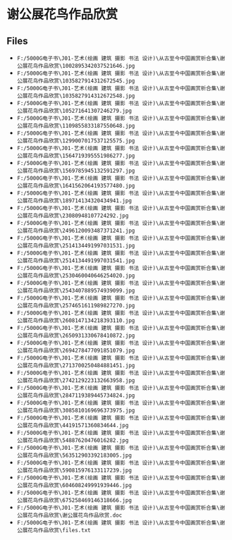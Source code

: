 # 谢公展花鸟作品欣赏

## Files

- `F:/5000G电子书\J01-艺术(绘画 建筑 摄影 书法 设计)\从古至今中国画赏析合集\谢公展花鸟作品欣赏\1002895342037521646.jpg`
- `F:/5000G电子书\J01-艺术(绘画 建筑 摄影 书法 设计)\从古至今中国画赏析合集\谢公展花鸟作品欣赏\1035827914312672545.jpg`
- `F:/5000G电子书\J01-艺术(绘画 建筑 摄影 书法 设计)\从古至今中国画赏析合集\谢公展花鸟作品欣赏\1035827914312672548.jpg`
- `F:/5000G电子书\J01-艺术(绘画 建筑 摄影 书法 设计)\从古至今中国画赏析合集\谢公展花鸟作品欣赏\105271641307246279.jpg`
- `F:/5000G电子书\J01-艺术(绘画 建筑 摄影 书法 设计)\从古至今中国画赏析合集\谢公展花鸟作品欣赏\1109855833187550648.jpg`
- `F:/5000G电子书\J01-艺术(绘画 建筑 摄影 书法 设计)\从古至今中国画赏析合集\谢公展花鸟作品欣赏\1299007017537125575.jpg`
- `F:/5000G电子书\J01-艺术(绘画 建筑 摄影 书法 设计)\从古至今中国画赏析合集\谢公展花鸟作品欣赏\1564719395551986277.jpg`
- `F:/5000G电子书\J01-艺术(绘画 建筑 摄影 书法 设计)\从古至今中国画赏析合集\谢公展花鸟作品欣赏\1569785945132591297.jpg`
- `F:/5000G电子书\J01-艺术(绘画 建筑 摄影 书法 设计)\从古至今中国画赏析合集\谢公展花鸟作品欣赏\1641562064193577480.jpg`
- `F:/5000G电子书\J01-艺术(绘画 建筑 摄影 书法 设计)\从古至今中国画赏析合集\谢公展花鸟作品欣赏\189714134320434941.jpg`
- `F:/5000G电子书\J01-艺术(绘画 建筑 摄影 书法 设计)\从古至今中国画赏析合集\谢公展花鸟作品欣赏\23080948107724292.jpg`
- `F:/5000G电子书\J01-艺术(绘画 建筑 摄影 书法 设计)\从古至今中国画赏析合集\谢公展花鸟作品欣赏\2496120093487371241.jpg`
- `F:/5000G电子书\J01-艺术(绘画 建筑 摄影 书法 设计)\从古至今中国画赏析合集\谢公展花鸟作品欣赏\2514134491997031531.jpg`
- `F:/5000G电子书\J01-艺术(绘画 建筑 摄影 书法 设计)\从古至今中国画赏析合集\谢公展花鸟作品欣赏\2514134491997031541.jpg`
- `F:/5000G电子书\J01-艺术(绘画 建筑 摄影 书法 设计)\从古至今中国画赏析合集\谢公展花鸟作品欣赏\2530460040646254020.jpg`
- `F:/5000G电子书\J01-艺术(绘画 建筑 摄影 书法 设计)\从古至今中国画赏析合集\谢公展花鸟作品欣赏\2543407889574939099.jpg`
- `F:/5000G电子书\J01-艺术(绘画 建筑 摄影 书法 设计)\从古至今中国画赏析合集\谢公展花鸟作品欣赏\2574651611989827270.jpg`
- `F:/5000G电子书\J01-艺术(绘画 建筑 摄影 书法 设计)\从古至今中国画赏析合集\谢公展花鸟作品欣赏\2608147134218393110.jpg`
- `F:/5000G电子书\J01-艺术(绘画 建筑 摄影 书法 设计)\从古至今中国画赏析合集\谢公展花鸟作品欣赏\2650931330678410872.jpg`
- `F:/5000G电子书\J01-艺术(绘画 建筑 摄影 书法 设计)\从古至今中国画赏析合集\谢公展花鸟作品欣赏\2694278477091851079.jpg`
- `F:/5000G电子书\J01-艺术(绘画 建筑 摄影 书法 设计)\从古至今中国画赏析合集\谢公展花鸟作品欣赏\2713700250484881451.jpg`
- `F:/5000G电子书\J01-艺术(绘画 建筑 摄影 书法 设计)\从古至今中国画赏析合集\谢公展花鸟作品欣赏\2742129223132663958.jpg`
- `F:/5000G电子书\J01-艺术(绘画 建筑 摄影 书法 设计)\从古至今中国画赏析合集\谢公展花鸟作品欣赏\2847119389445734824.jpg`
- `F:/5000G电子书\J01-艺术(绘画 建筑 摄影 书法 设计)\从古至今中国画赏析合集\谢公展花鸟作品欣赏\3085810169696373975.jpg`
- `F:/5000G电子书\J01-艺术(绘画 建筑 摄影 书法 设计)\从古至今中国画赏析合集\谢公展花鸟作品欣赏\44191571360834644.jpg`
- `F:/5000G电子书\J01-艺术(绘画 建筑 摄影 书法 设计)\从古至今中国画赏析合集\谢公展花鸟作品欣赏\54887620476016282.jpg`
- `F:/5000G电子书\J01-艺术(绘画 建筑 摄影 书法 设计)\从古至今中国画赏析合集\谢公展花鸟作品欣赏\563512903392183005.jpg`
- `F:/5000G电子书\J01-艺术(绘画 建筑 摄影 书法 设计)\从古至今中国画赏析合集\谢公展花鸟作品欣赏\590815976133117239.jpg`
- `F:/5000G电子书\J01-艺术(绘画 建筑 摄影 书法 设计)\从古至今中国画赏析合集\谢公展花鸟作品欣赏\604608249991939446.jpg`
- `F:/5000G电子书\J01-艺术(绘画 建筑 摄影 书法 设计)\从古至今中国画赏析合集\谢公展花鸟作品欣赏\675258469146318666.jpg`
- `F:/5000G电子书\J01-艺术(绘画 建筑 摄影 书法 设计)\从古至今中国画赏析合集\谢公展花鸟作品欣赏\谢公展花鸟作品欣赏.doc`
- `F:/5000G电子书\J01-艺术(绘画 建筑 摄影 书法 设计)\从古至今中国画赏析合集\谢公展花鸟作品欣赏\files.txt`
